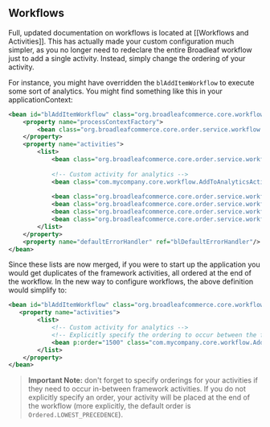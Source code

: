 ## Workflows
Full, updated documentation on workflows is located at [[Workflows and Activities]]. This has actually made your custom configuration much simpler, as you no longer need to redeclare the entire Broadleaf workflow just to add a single activity. Instead, simply change the ordering of your activity.

For instance, you might have overridden the `blAddItemWorkflow` to execute some sort of analytics. You might find something like this in your applicationContext:

```xml
<bean id="blAddItemWorkflow" class="org.broadleafcommerce.core.workflow.SequenceProcessor">
    <property name="processContextFactory">
        <bean class="org.broadleafcommerce.core.order.service.workflow.CartOperationProcessContextFactory"/>
    </property>
    <property name="activities">
        <list>
            <bean class="org.broadleafcommerce.core.order.service.workflow.add.ValidateAddRequestActivity"/>
            
            <!-- Custom activity for analytics -->
            <bean class="com.mycompany.core.workflow.AddToAnalyticsActivity"/>
            
            <bean class="org.broadleafcommerce.core.order.service.workflow.add.AddOrderItemActivity"/>
            <bean class="org.broadleafcommerce.core.order.service.workflow.add.AddFulfillmentGroupItemActivity"/>
            <bean class="org.broadleafcommerce.core.order.service.workflow.PriceOrderIfNecessaryActivity"/>
            <bean class="org.broadleafcommerce.core.order.service.workflow.VerifyFulfillmentGroupItemsActivity"/>
        </list>
    </property>
    <property name="defaultErrorHandler" ref="blDefaultErrorHandler"/>
</bean>
```

Since these lists are now merged, if you were to start up the application you would get duplicates of the framework activities, all ordered at the end of the workflow. In the new way to configure workflows, the above definition would simplify to:

```xml
<bean id="blAddItemWorkflow" class="org.broadleafcommerce.core.workflow.SequenceProcessor">
   <property name="activities">
        <list>           
            <!-- Custom activity for analytics -->
            <!-- Explicitly specify the ordering to occur between the first and second activity -->
            <bean p:order="1500" class="com.mycompany.core.workflow.AddToAnalyticsActivity"/>
        </list>
    </property>
</bean>
```

> ****Important Note:**** don't forget to specify orderings for your activities if they need to occur in-between framework activities. If you do not explicitly specify an order, your activity will be placed at the end of the workflow (more explicitly, the default order is `Ordered.LOWEST_PRECEDENCE`).
